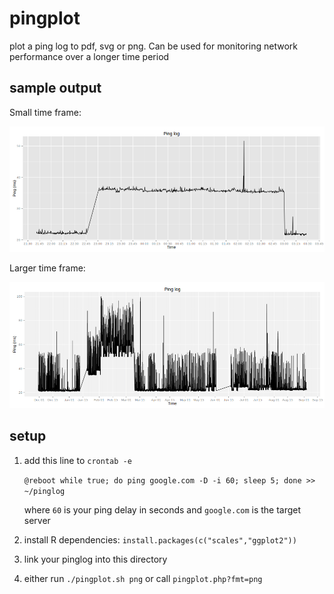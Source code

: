 # pingplot

plot a ping log to pdf, svg or png. Can be used for monitoring network performance over a longer time period

## sample output

Small time frame:

![small sample](pingplot-sample1.png)

Larger time frame:

![larger sample](pingplot-sample2.png)

## setup

1. add this line to `crontab -e`

    `@reboot while true; do ping google.com -D -i 60; sleep 5; done >> ~/pinglog`

	where `60` is your ping delay in seconds and `google.com` is the target server
2. install R dependencies: `install.packages(c("scales","ggplot2"))`
3. link your pinglog into this directory
4. either run `./pingplot.sh png` or call `pingplot.php?fmt=png`



